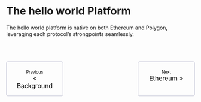 # The hello world Platform

The hello world platform is native on both Ethereum and Polygon, leveraging each protocol’s strongpoints seamlessly.


<br>
<br>
<br>


<div class="pagination-nav">
    <a class="pagination-nav__link prev" href="background.md">
        <div class="pagination-nav__sublabel">Previous</div>
        <div class="pagination-nav__label">< Background</div>
    </a>
    <a class="pagination-nav__link next" href="ethereum.md">
        <div class="pagination-nav__sublabel">Next</div>
        <div class="pagination-nav__label">Ethereum ></div>
    </a>
</div>

<style>
    .pagination-nav {
        display: flex;
        justify-content: center;
        gap: 200px;
    }

    .pagination-nav__link {
        display: inline-block;
        padding: 20px;
        text-decoration: none;
        background: transparent;
        color: black;
        width: 250px;
        height: 50px;
        border: 1px solid #bcbdd0;
        border-radius: 4px;
        text-align: center;
    }

    .pagination-nav__sublabel {
        font-size: 0.8em;
    }

    .pagination-nav__label {
        font-size: 1.2em;
    }
</style>

<br>
<br>
